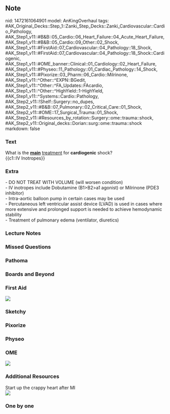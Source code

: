 ## Note
nid: 1472161064901
model: AnKingOverhaul
tags: #AK_Original_Decks::Step_1::Zanki_Step_Decks::Zanki_Cardiovascular::Cardio_Pathology, #AK_Step1_v11::#B&B::05_Cardio::06_Heart_Failure::04_Acute_Heart_Failure, #AK_Step1_v11::#B&B::05_Cardio::09_Other::02_Shock, #AK_Step1_v11::#FirstAid::07_Cardiovascular::04_Pathology::18_Shock, #AK_Step1_v11::#FirstAid::07_Cardiovascular::04_Pathology::18_Shock::Cardiogenic, #AK_Step1_v11::#OME_banner::Clinical::01_Cardiology::02_Heart_Failure, #AK_Step1_v11::#Physeo::11_Pathology::01_Cardiac_Pathology::14_Shock, #AK_Step1_v11::#Pixorize::03_Pharm::06_Cardio::Milrinone, #AK_Step1_v11::^Other::^EXPN::BGedit, #AK_Step1_v11::^Other::^FA_Updates::FAcardio, #AK_Step1_v11::^Other::^HighYield::1-HighYield, #AK_Step1_v11::^Systems::Cardio::Pathology, #AK_Step2_v11::!Shelf::Surgery::no_dupes, #AK_Step2_v11::#B&B::07_Pulmonary::02_Critical_Care::01_Shock, #AK_Step2_v11::#OME::17_Surgical_Trauma::01_Shock, #AK_Step2_v11::#Resources_by_rotation::Surgery::ome::trauma::shock, #AK_Step2_v11::Original_decks::Dorian::surg::ome::trauma::shock
markdown: false

### Text
<div>
  <div>
    What is the <b style="text-decoration: underline;">main</b>
    <u>treatment</u> for <b>cardiogenic</b> shock?
  </div>
  <div>
    {{c1::IV Inotropes}}
  </div>
</div>

### Extra
<div>
  - DO NOT TREAT WITH VOLUME (will worsen condition)
</div>- IV inotropes include Dobutamine (B1>B2>a1 agonist) or
Milrinone (PDE3 inhibitor)
<div>
  <div>
    - Intra-aortic balloon pump in certain cases may be used
  </div>
  <div>
    - Percutaneous left ventricular assist device (LVAD) is used in
    cases where more extensive and prolonged support is needed to
    achieve hemodynamic stability
  </div>
  <div>
    - Treatment of pulmonary edema (ventilator, diuretics)
  </div>
</div>

### Lecture Notes


### Missed Questions


### Pathoma


### Boards and Beyond


### First Aid
<img src="tmp1gFrdJ.png">

### Sketchy


### Pixorize


### Physeo


### OME
<div class="ome-widget">
  <a href=
  "https://onlinemeded.org/spa/cardiology/heart-failure/acquire?ref=anki">
  <img src="_OME_AnkiFlashcards_Lesson_6.png"></a>
</div>

### Additional Resources
<div>
  Start up the crappy heart after MI
</div><img src="paste-233027745611777%20(1).jpg" style="" class=
"resizer">

### One by one


